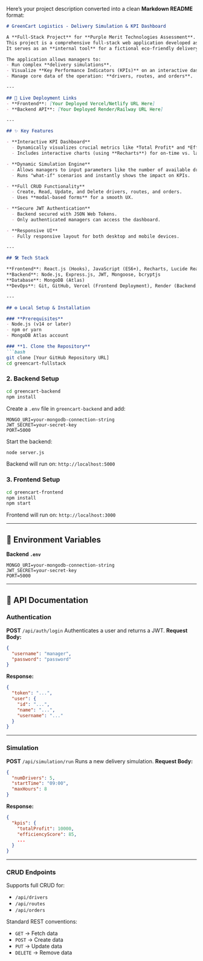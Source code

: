 Here’s your project description converted into a clean **Markdown README** format:

````markdown
# GreenCart Logistics - Delivery Simulation & KPI Dashboard

A **Full-Stack Project** for **Purple Merit Technologies Assessment**.  
This project is a comprehensive full-stack web application developed as part of the Full-Stack Developer Assessment for Purple Merit Technologies.  
It serves as an **internal tool** for a fictional eco-friendly delivery company, **GreenCart Logistics**.

The application allows managers to:
- Run complex **delivery simulations**.
- Visualize **Key Performance Indicators (KPIs)** on an interactive dashboard.
- Manage core data of the operation: **drivers, routes, and orders**.

---

## 🚀 Live Deployment Links
- **Frontend**: [Your Deployed Vercel/Netlify URL Here]  
- **Backend API**: [Your Deployed Render/Railway URL Here]

---

## ✨ Key Features

- **Interactive KPI Dashboard**  
  - Dynamically visualizes crucial metrics like *Total Profit* and *Efficiency Score*.  
  - Includes interactive charts (using **Recharts**) for on-time vs. late deliveries and fuel cost breakdowns.

- **Dynamic Simulation Engine**  
  - Allows managers to input parameters like the number of available drivers and maximum work hours.  
  - Runs "what-if" scenarios and instantly shows the impact on KPIs.

- **Full CRUD Functionality**  
  - Create, Read, Update, and Delete drivers, routes, and orders.  
  - Uses **modal-based forms** for a smooth UX.

- **Secure JWT Authentication**  
  - Backend secured with JSON Web Tokens.  
  - Only authenticated managers can access the dashboard.

- **Responsive UI**  
  - Fully responsive layout for both desktop and mobile devices.

---

## 🛠️ Tech Stack

**Frontend**: React.js (Hooks), JavaScript (ES6+), Recharts, Lucide React  
**Backend**: Node.js, Express.js, JWT, Mongoose, bcryptjs  
**Database**: MongoDB (Atlas)  
**DevOps**: Git, GitHub, Vercel (Frontend Deployment), Render (Backend Deployment)

---

## ⚙️ Local Setup & Installation

### **Prerequisites**
- Node.js (v14 or later)
- npm or yarn
- MongoDB Atlas account

### **1. Clone the Repository**
```bash
git clone [Your GitHub Repository URL]
cd greencart-fullstack
````

### **2. Backend Setup**

```bash
cd greencart-backend
npm install
```

Create a `.env` file in `greencart-backend` and add:

```
MONGO_URI=your-mongodb-connection-string
JWT_SECRET=your-secret-key
PORT=5000
```

Start the backend:

```bash
node server.js
```

Backend will run on: `http://localhost:5000`

### **3. Frontend Setup**

```bash
cd greencart-frontend
npm install
npm start
```

Frontend will run on: `http://localhost:3000`

---

## 🔑 Environment Variables

**Backend `.env`**

```
MONGO_URI=your-mongodb-connection-string
JWT_SECRET=your-secret-key
PORT=5000
```

---

## 📄 API Documentation

### **Authentication**

**POST** `/api/auth/login`
Authenticates a user and returns a JWT.
**Request Body:**

```json
{
  "username": "manager",
  "password": "password"
}
```

**Response:**

```json
{
  "token": "...",
  "user": {
    "id": "...",
    "name": "...",
    "username": "..."
  }
}
```

---

### **Simulation**

**POST** `/api/simulation/run`
Runs a new delivery simulation.
**Request Body:**

```json
{
  "numDrivers": 5,
  "startTime": "09:00",
  "maxHours": 8
}
```

**Response:**

```json
{
  "kpis": {
    "totalProfit": 10000,
    "efficiencyScore": 85,
    ...
  }
}
```

---

### **CRUD Endpoints**

Supports full CRUD for:

* `/api/drivers`
* `/api/routes`
* `/api/orders`

Standard REST conventions:

* `GET` → Fetch data
* `POST` → Create data
* `PUT` → Update data
* `DELETE` → Remove data

